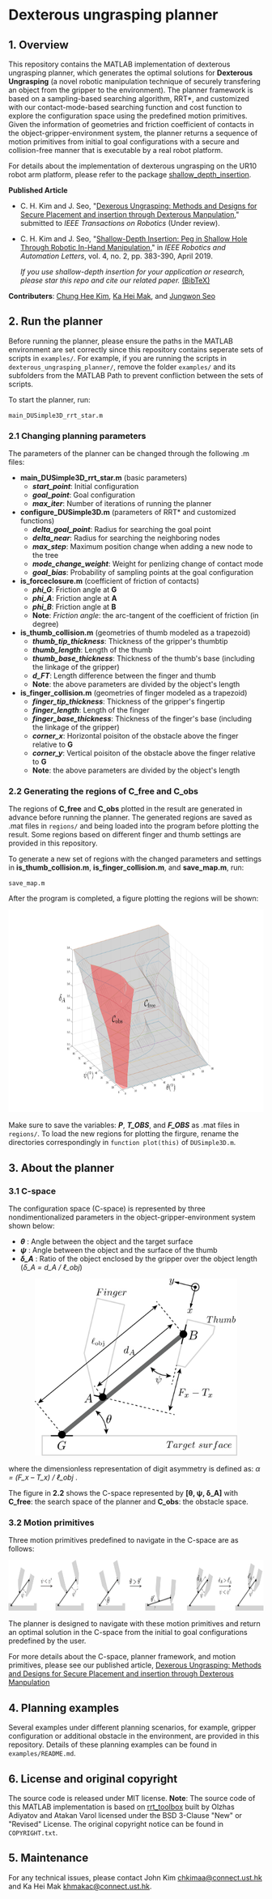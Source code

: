 # Dexterous ungrasping planner
## 1. Overview
This repository contains the MATLAB implementation of dexterous ungrasping planner, which generates the optimal solutions for **Dexterous Ungrasping** (a novel robotic manipulation technique of securely transfering an object from the gripper to the environment). The planner framework is based on a sampling-based searching algorithm, RRT*, and customized with our contact-mode-based searching function and cost function to explore the configuration space using the predefined motion primitives. Given the information of geometries and friction coefficient of contacts in the object-gripper-environment system, the planner returns a sequence of motion primitives from initial to goal configurations with a secure and collision-free manner that is executable by a real robot platform.  

For details about the implementation of dexterous ungrasping on the UR10 robot arm platform, please refer to the package [shallow_depth_insertion](https://github.com/HKUST-RML/shallow_depth_insertion).

**Published Article**

- C. H. Kim and J. Seo, "[Dexerous Ungrasping: Methods and Designs for Secure Placement and insertion through Dexterous Manpulation]()," submitted to *IEEE Transactions on Robotics* (Under review). 

- C. H. Kim and J. Seo, "[Shallow-Depth Insertion: Peg in Shallow Hole Through Robotic In-Hand Manipulation](https://ieeexplore.ieee.org/document/8598749)," in *IEEE Robotics and Automation Letters*, vol. 4, no. 2, pp. 383-390, April 2019.

    *If you use shallow-depth insertion for your application or research, please star this repo and cite our related paper.* [(BibTeX)](files/BibTeX.txt)

**Contributers**: [Chung Hee Kim](https://sites.google.com/view/chjohnkim/home), [Ka Hei Mak](https://github.com/ansonmak), and [Jungwon Seo](http://junseo.people.ust.hk/) 

## 2. Run the planner  
Before running the planner, please ensure the paths in the MATLAB environment are set correctly since this repository contains seperate sets of scripts in `examples/`. For example, if you are running the scripts in `dexterous_ungrasping_planner/`, remove the folder `examples/` and its subfolders from the MATLAB Path to prevent confliction between the sets of scripts.

To start the planner, run:
```
main_DUSimple3D_rrt_star.m
```
### 2.1 Changing planning parameters
The parameters of the planner can be changed through the following .m files:
- **main_DUSimple3D_rrt_star.m** (basic parameters)
   - ***start_point***: Initial configuration
   - ***goal_point***: Goal configuration
   - ***max_iter***: Number of iterations of running the planner
- **configure_DUSimple3D.m** (parameters of RRT* and customized functions)
   - ***delta_goal_point***: Radius for searching the goal point
   - ***delta_near***: Radius for searching the neighboring nodes
   - ***max_step***: Maximum position change when adding a new node to the tree
   - ***mode_change_weight***: Weight for penlizing change of contact mode
   - ***goal_bias***: Probability of sampling points at the goal configuration
- **is_forceclosure.m** (coefficient of friction of contacts)
   - ***phi_G***: Friction angle at **G**
   - ***phi_A***: Friction angle at **A**
   - ***phi_B***: Friction angle at **B**
   - **Note**: *Friction angle*: the arc-tangent of the coefficient of friction (in degree)
- **is_thumb_collision.m** (geometries of thumb modeled as a trapezoid)
   - ***thumb_tip_thickness***: Thickness of the gripper's thumbtip
   - ***thumb_length***: Length of the thumb
   - ***thumb_base_thickness***: Thickness of the thumb's base (including the linkage of the gripper)
   - ***d_FT***: Length difference between the finger and thumb
   - **Note**: the above parameters are divided by the object's length
- **is_finger_collision.m** (geometries of finger modeled as a trapezoid)
   - ***finger_tip_thickness***: Thickness of the gripper's fingertip
   - ***finger_length***: Length of the finger
   - ***finger_base_thickness***: Thickness of the finger's base (including the linkage of the gripper)
   - ***corner_x***: Horizontal poisiton of the obstacle above the finger relative to **G**
   - ***corner_y***: Vertical poisiton of the obstacle above the finger relative to **G**
   - **Note**: the above parameters are divided by the object's length

### 2.2 Generating the regions of C_free and C_obs
The regions of **C_free** and **C_obs** plotted in the result are generated in advance before running the planner. The generated regions are saved as .mat files in `regions/` and being loaded into the program before plotting the result. Some regions based on different finger and thumb settings are provided in this repository.

To generate a new set of regions with the changed parameters and settings in **is_thumb_collision.m**, **is_finger_collision.m**, and **save_map.m**, run:
```
save_map.m
```
After the program is completed, a figure plotting the regions will be shown:
<p align = "center">
<img src="files/Cspace.jpg" height="400">
</p>

Make sure to save the variables: ***P***, ***T_OBS***, and ***F_OBS*** as .mat files in `regions/`. To load the new regions for plotting the firgure, rename the directories correspondingly in `function plot(this)` of `DUSimple3D.m`.

## 3. About the planner
### 3.1 C-space
The configuration space (C-space) is represented by three nondimentionalized parameters in the object-gripper-environment system shown below:
- ***θ*** : Angle between the object and the target surface
- ***ψ*** : Angle between the object and the surface of the thumb
- ***δ_A*** : Ratio of the object enclosed by the gripper over the object length (*δ_A = d_A / ℓ_obj*)
<p align = "center">
<img src="files/Cspace_description.png" height="350">
</p>

where the dimensionless representation of digit asymmetry is defined as: *α = (F_x – T_x) / ℓ_obj* .

The figure in **2.2** shows the C-space represented by **[θ, ψ, δ_A]** with **C_free**: the search space of the planner and **C_obs**: the obstacle space.

### 3.2 Motion primitives
Three motion primitives predefined to navigate in the C-space are as follows:
<p align = "center">
<img src="files/MotionPrimitives.png" height="100">
</p>

The planner is designed to navigate with these motion primitives and return an optimal solution in the C-space from the initial to goal configurations predefined by the user. 

For more details about the C-space, planner framework, and motion primitives, please see our published article, [Dexerous Ungrasping: Methods and Designs for Secure Placement and insertion through Dexterous Manpulation]()

## 4. Planning examples
Several examples under different planning scenarios, for example, gripper configuration or additional obstacle in the environment, are provided in this repository. Details of these planning examples can be found in `examples/README.md`.

## 6. License and original copyright
The source code is released under MIT license.
**Note**: The source code of this MATLAB implementation is based on [rrt_toolbox](https://github.com/olzhas/rrt_toolbox) built by Olzhas Adiyatov and Atakan Varol licensed under the BSD 3-Clause "New" or "Revised" License. The original copyright notice can be found in `COPYRIGHT.txt`.

## 5. Maintenance
For any technical issues, please contact John Kim [chkimaa@connect.ust.hk]() and Ka Hei Mak [khmakac@connect.ust.hk]().
